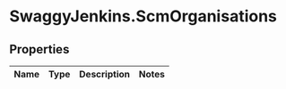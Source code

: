 # SwaggyJenkins.ScmOrganisations

## Properties
Name | Type | Description | Notes
------------ | ------------- | ------------- | -------------


